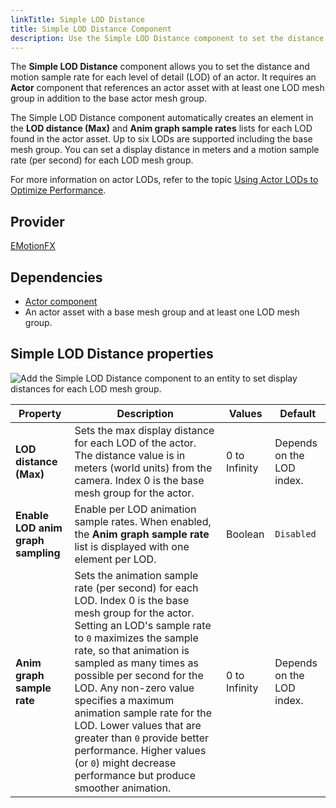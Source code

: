 ```yaml
---
linkTitle: Simple LOD Distance
title: Simple LOD Distance Component
description: Use the Simple LOD Distance component to set the distance for each actor LOD in Open 3D Engine (O3DE).
---
```


The **Simple LOD Distance** component allows you to set the distance and motion sample rate for each level of detail (LOD) of an actor. It requires an **Actor** component that references an actor asset with at least one LOD mesh group in addition to the base actor mesh group.

The Simple LOD Distance component automatically creates an element in the **LOD distance (Max)** and **Anim graph sample rates** lists for each LOD found in the actor asset. Up to six LODs are supported including the base mesh group. You can set a display distance in meters and a motion sample rate (per second) for each LOD mesh group.

For more information on actor LODs, refer to the topic [Using Actor LODs to Optimize Performance](/docs/user-guide/visualization/animation/using-actor-lods-optimize-game-performance/).

## Provider

[EMotionFX](/docs/user-guide/gems/reference/animation/emotionfx)

## Dependencies

* [Actor component](actor)
* An actor asset with a base mesh group and at least one LOD mesh group.

## Simple LOD Distance properties

![Add the Simple LOD Distance component to an entity to set display distances for each LOD mesh group.](/images/user-guide/components/reference/animation/simple-lod-distance-component.png)

| Property | Description | Values | Default |
|-|-|-|-|
| **LOD distance (Max)** | Sets the max display distance for each LOD of the actor. The distance value is in meters (world units) from the camera. Index 0 is the base mesh group for the actor. | 0 to Infinity | Depends on the LOD index. |
| **Enable LOD anim graph sampling** | Enable per LOD animation sample rates. When enabled, the **Anim graph sample rate** list is displayed with one element per LOD. | Boolean | `Disabled` |
| **Anim graph sample rate** | Sets the animation sample rate (per second) for each LOD. Index 0 is the base mesh group for the actor. Setting an LOD's sample rate to `0` maximizes the sample rate, so that animation is sampled as many times as possible per second for the LOD. Any non-zero value specifies a maximum animation sample rate for the LOD. Lower values that are greater than `0` provide better performance. Higher values (or `0`) might decrease performance but produce smoother animation. | 0 to Infinity | Depends on the LOD index. |

